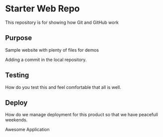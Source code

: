 # Starter Web Repo

This repository is for showing how Git and GitHub work

## Purpose

Sample website with plenty of files for demos

Adding a commit in the local repository.

## Testing
How do you test this and feel comfortable that all is well.

## Deploy
How do we manage deployment for this product so that we have peacefull weekends.

Awesome Application
